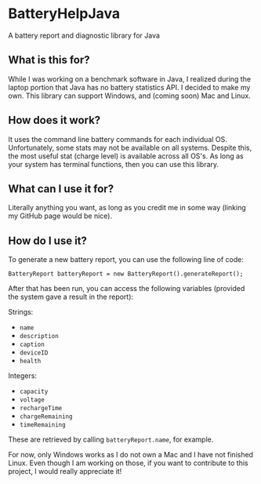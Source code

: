 # BatteryHelpJava
A battery report and diagnostic library for Java

## What is this for?

While I was working on a benchmark software in Java, I realized during the laptop portion that Java has no battery statistics API. I decided to make my own. This library can support Windows, and (coming soon) Mac and Linux.

## How does it work?

It uses the command line battery commands for each individual OS. Unfortunately, some stats may not be available on all systems. Despite this, the most useful stat (charge level) is available across all OS's. As long as your system has terminal functions, then you can use this library.

## What can I use it for?

Literally anything you want, as long as you credit me in some way (linking my GitHub page would be nice).

## How do I use it?

To generate a new battery report, you can use the following line of code:

    BatteryReport batteryReport = new BatteryReport().generateReport();

After that has been run, you can access the following variables (provided the system gave a result in the report):

Strings:

- `name`
- `description`
- `caption`
- `deviceID`
- `health`

Integers:

- `capacity`
- `voltage`
- `rechargeTime`
- `chargeRemaining`
- `timeRemaining`

These are retrieved by calling `batteryReport.name`, for example.

For now, only Windows works as I do not own a Mac and I have not finished Linux. Even though I am working on those, if you want to contribute to this project, I would really appreciate it!